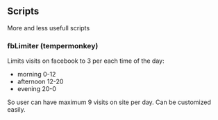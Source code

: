## Scripts
More and less usefull scripts 

### fbLimiter (tempermonkey)
Limits visits on facebook to 3 per each time of the day:
- morning 0-12
- afternoon 12-20
- evening 20-0

So user can have maximum 9 visits on site per day. Can be customized easily.